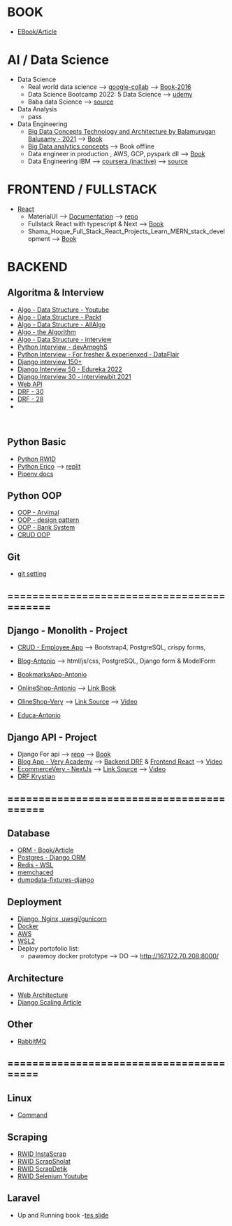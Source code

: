# BOOK
- [EBook/Article](https://github.com/ArisDjango/DjangoBook)
# AI / Data Science 
- Data Science
  - Real world data science --> [google-collab](https://colab.research.google.com/drive/1IHN7qcaBUgr1vZ5YZPQTBsAEcKg0e_c5) --> [Book-2016](https://drive.google.com/file/d/1oQsW7_r7UtTKMBzqyvQ-_HDBj00KV-k-/view)
  - Data Science Bootcamp 2022: 5 Data Science --> [udemy](https://www.udemy.com/course/data-science-bootcamp-with-python/learn/lecture/25470578?start=15#overview)
  - Baba data Science --> [source](https://github.com/ArisArtificial/baba-data-science)
- Data Analysis
  - pass
- Data Engineering
  - [Big Data Concepts Technology and Architecture by Balamurugan Balusamy - 2021](https://github.com/ArisArtificial/bigdata/blob/main/big%20data%20tech.md) --> [Book](https://drive.google.com/file/d/1FFbnkUk9RBcpw73mGi1Kn97045pqlSBJ/view?usp=sharing)
  - [Big Data analytics concepts](https://github.com/ArisArtificial/bigdata/blob/main/README.md) --> Book offline
  - Data engineer in production , AWS, GCP, pyspark dll --> [Book](https://drive.google.com/file/d/19-_753cKqgI1vvpca4u9HRhQa30x8ynb/view?usp=sharing)
  - Data Engineering IBM --> [coursera (inactive)](https://www.coursera.org/professional-certificates/ibm-data-engineer#courses) --> [source](#)
  
# FRONTEND / FULLSTACK
- [React](https://github.com/winandiaris/b_other/blob/main/react-collection.md)
  - MaterialUI --> [Documentation](https://mui.com/material-ui/getting-started/installation/) --> [repo](https://github.com/ArisReactNode/MaterialUi)
  - Fullstack React with typescript & Next --> [Book](https://drive.google.com/file/d/1oZpbc4eR2GABea1djTQk-9UibtHtRQ8n/view)
  - Shama_Hoque_Full_Stack_React_Projects_Learn_MERN_stack_development --> [Book](https://drive.google.com/file/d/18AKMHrB4YmMwDNo4-ydEbVDON8OL9Ln6/view?usp=sharing)
# BACKEND
## Algoritma & Interview
- [Algo - Data Structure - Youtube](https://github.com/ArisOther/pythonDataAlgoYoutube)
- [Algo - Data Structure - Packt](https://github.com/PacktPublishing/Python-Data-Structures-and-Algorithms)
- [Algo - Data Structure - AllAlgo](https://github.com/AllAlgorithms/python)
- [Algo - the Algorithm](https://github.com/TheAlgorithms/Python)
- [Algo - Data Structure - interview](https://github.com/jmportilla/Python-for-Algorithms--Data-Structures--and-Interviews)
- [Python Interview - devAmoghS](https://github.com/devAmoghS/Python-Interview-Problems-for-Practice)
- [Python Interview - For fresher & experienxed - DataFlair](https://data--flair-training.cdn.ampproject.org/c/s/data-flair.training/blogs/django-interview-questions-and-answers/amp/)
- [Django interview 150+](https://www.kausalvikash.in/python-django-interview-questions-and-answers-for-freshers/)
- [Django Interview 50 - Edureka 2022](https://www.edureka.co/blog/interview-questions/django-interview-questions/)
- [Django Interview 30 - interviewbit 2021](https://www.interviewbit.com/django-interview-questions/)
- [Web API ](https://www.katalon.com/resources-center/blog/web-api-testing-interview-questions/)
- [DRF - 30](https://reposhub.com/python/natural-language-processing/PragatiVerma18-DRF-Interview-Prep.html)
- [DRF - 28](https://www.fatalerrors.org/a/drf-interview-questions-and-summary.html)
- 
<br>

## Python Basic
- [Python RWID](https://github.com/ArisPython/PythonDasarRWID)
- [Python Erico](https://github.com/ArisPython/PythonDasarErico) --> [replit](https://replit.com/@winandiaris/PythonDasarErico)
- [Pipenv docs](https://pipenv-fork.readthedocs.io/en/latest/basics.html)

## Python OOP
- [OOP - Arvimal](https://github.com/arvimal/Python-and-OOP)
- [OOP - design pattern](https://github.com/evgeniypoznyak/python-oop-design-patterns)
- [OOP - Bank System](https://github.com/Hemil96/oop-python-example)
- [CRUD OOP](#)

## Git
- [git setting](https://github.com/ArisOther/gitAris)

## ==========================================

## Django - Monolith - Project
- [CRUD - Employee App](https://github.com/ArisDjango/CrudEmployeeSimple) --> Bootstrap4, PostgreSQL, crispy forms, 
- [Blog-Antonio](https://github.com/ArisDjango/BlogAntonio) --> html/js/css, PostgreSQL, Django form & ModelForm
- [BookmarksApp-Antonio](https://github.com/ArisDjango/SosmedAntonio)
- [OnlineShop-Antonio](https://github.com/ArisDjango/OnlineShopAntonioReborn) --> [Link Book](https://drive.google.com/file/d/14IpT-bfkBDlQoyV_qRJQ3VfdvLQ8H3kM/view)
- [OlineShop-Very](https://github.com/ArisDjango/ecomVery) --> [Link Source](https://github.com/veryacademy/django-ecommerce-project) --> [Video](https://www.youtube.com/watch?v=UqSJCVePEWU&list=PLOLrQ9Pn6caxY4Q1U9RjO1bulQp5NDYS_)

- [Educa-Antonio](https://github.com/ArisDjango/EducaAntonio)


## Django API - Project
- Django For api --> [repo](https://github.com/ArisDjango/DjangoForApi) --> [Book](https://drive.google.com/file/d/1bxxF8TtzmGCOxcBr3d3CPtthdK5YGJRN/view)
- [Blog App - Very Academy]((https://github.com/ArisDjango/CrudVeryAcademy)) --> [Backend DRF](https://github.com/ArisDjango/CrudVeryAcademy) & [Frontend React](https://github.com/ArisDjango/CrudVeryAcademyReact2) --> [Video](https://www.youtube.com/watch?v=soxd_xdHR0o&list=PLOLrQ9Pn6caw0PjVwymNc64NkUNbZlhFw&index=1)
- [EcommerceVery - NextJs](#) --> [Link Source](#) --> [Video](https://www.youtube.com/watch?v=AuRmc9OTC1s&list=PLOLrQ9Pn6cayDs8VMTWyvjrVkbnK15Juo)
- [DRF Krystian](https://github.com/ArisDjango/CrudPythonKrystian)

## =========================================
## Database
- [ORM - Book/Article](https://github.com/ArisDjango/orm-postgres/blob/main/ORM-article.md)
- [Postgres - Django ORM](https://github.com/ArisDjango/orm-postgres)
- [Redis - WSL](https://github.com/ArisDjango/orm-postgres/blob/main/redis.md)
- [memchaced](https://github.com/ArisDjango/orm-postgres/blob/main/memchace.md)
- [dumpdata-fixtures-django](https://github.com/ArisDjango/orm-postgres/blob/main/dumpdata-django.md)

## Deployment
- [Django, Nginx, uwsgi/gunicorn](https://github.com/ArisOther/deploy/blob/main/django-uwsgi-nginx.md)
- [Docker](https://github.com/ArisOther/deploy/blob/main/DOCKER.md)
- [AWS](https://github.com/ArisOther/deploy/blob/main/aws.md)
- [WSL2](https://github.com/ArisOther/deploy)
- Deploy portofolio list:
  - pawamoy docker prototype --> DO --> http://167.172.70.208:8000/


## Architecture
- [Web Architecture]()
- [Django Scaling Article](https://github.com/ArisDjango/DjangoBook/blob/main/DjangoScaling.md)

## Other
- [RabbitMQ]()
## ========================================

## Linux
- [Command](https://github.com/winandiaris/a_compilationRepo/blob/main/linux.md)

## Scraping
- [RWID InstaScrap](https://github.com/ArisScrap/instaScrap)
- [RWID ScrapSholat](https://github.com/ArisScrap/ScrapSholat)
- [RWID ScrapDetik](https://github.com/ArisScrap/scrapingDetik)
- [RWID Selenium Youtube](https://github.com/ArisScrap/selenYoutube)

## Laravel
- Up and Running book
-[tes slide](https://docs.google.com/presentation/d/10SXecYH1MBlI3xwt4OMhY14k0vabW7WydtbQqpZnfQk/edit?usp=sharing)
